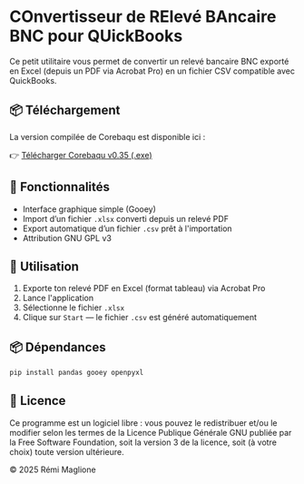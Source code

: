 # COnvertisseur de RElevé BAncaire BNC pour QUickBooks

Ce petit utilitaire vous permet de convertir un relevé bancaire BNC exporté en Excel (depuis un PDF via Acrobat Pro) en un fichier CSV compatible avec QuickBooks.

## 📦 Téléchargement

La version compilée de Corebaqu est disponible ici :

👉 [Télécharger Corebaqu v0.35 (.exe)](https://github.com/RemiMaglione/Entrepreneurs/releases/tag/corebaqu-v0.35)

## 🧰 Fonctionnalités

- Interface graphique simple (Gooey)
- Import d’un fichier `.xlsx` converti depuis un relevé PDF
- Export automatique d’un fichier `.csv` prêt à l'importation
- Attribution GNU GPL v3

## 📝 Utilisation

1. Exporte ton relevé PDF en Excel (format tableau) via Acrobat Pro
2. Lance l'application
3. Sélectionne le fichier `.xlsx`
4. Clique sur `Start` — le fichier `.csv` est généré automatiquement

## 📦 Dépendances

```bash
pip install pandas gooey openpyxl
```

## 🔐 Licence

Ce programme est un logiciel libre : vous pouvez le redistribuer et/ou le modifier
selon les termes de la Licence Publique Générale GNU publiée par la Free Software Foundation, soit la version 3 de la licence, soit (à votre choix) toute version ultérieure.

© 2025 Rémi Maglione
